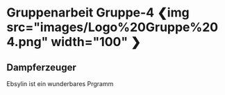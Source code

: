 # Gruppenarbeit Gruppe-4 ❮img src="images/Logo%20Gruppe%204.png" width="100" ❯

## Dampferzeuger

Ebsylin ist ein wunderbares Prgramm 

